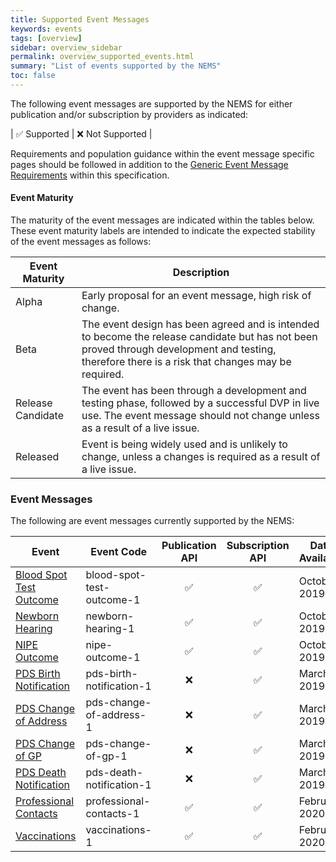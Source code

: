 ```yaml
---
title: Supported Event Messages
keywords: events
tags: [overview]
sidebar: overview_sidebar
permalink: overview_supported_events.html
summary: "List of events supported by the NEMS"
toc: false
---
```


The following event messages are supported by the NEMS for either publication and/or subscription by providers as indicated:

| &#9989; Supported | &#10060; Not Supported |

Requirements and population guidance within the event message specific pages should be followed in addition to the [Generic Event Message Requirements](explore_genreic_event_requirements.html) within this specification.

#### Event Maturity

The maturity of the event messages are indicated within the tables below. These event maturity labels are intended to indicate the expected stability of the event messages as follows:

| Event Maturity | Description |
| --- | --- |
| Alpha | Early proposal for an event message, high risk of change. |
| Beta | The event design has been agreed and is intended to become the release candidate but has not been proved through development and testing, therefore there is a risk that changes may be required. |
| Release Candidate | The event has been through a development and testing phase, followed by a successful DVP in live use. The event message should not change unless as a result of a live issue. |
| Released | Event is being widely used and is unlikely to change, unless a changes is required as a result of a live issue. |


### Event Messages

The following are event messages currently supported by the NEMS:

| Event | Event Code | Publication API | Subscription API | Date Available | Event Maturity |
|---|---|:---:|:---:|---|---|
| [Blood Spot Test Outcome](blood_spot_test_outcome_1.html) | blood-spot-test-outcome-1 | &#9989; | &#9989; | October 2019 | Release Candidate |
| [Newborn Hearing](newborn_hearing_1.html) | newborn-hearing-1 | &#9989; | &#9989; | October 2019 | Release Candidate |
| [NIPE Outcome](nipe_outcome_1.html) | nipe-outcome-1 | &#9989; | &#9989; | October 2019 | Release Candidate |
| [PDS Birth Notification](pds_birth_notification.html) | pds-birth-notification-1 | &#10060; | &#9989; | March 2019 | Release Candidate |
| [PDS Change of Address](pds_change_of_address.html) | pds-change-of-address-1 | &#10060; | &#9989; | March 2019 | Release Candidate |
| [PDS Change of GP](pds_change_of_gp.html) | pds-change-of-gp-1 | &#10060; | &#9989; | March 2019 | Release Candidate |
| [PDS Death Notification](pds_death_notification.html) | pds-death-notification-1 | &#10060; | &#9989; | March 2019 | Release Candidate |
| [Professional Contacts](professional_contacts_1.html) | professional-contacts-1 | &#9989; | &#9989; | February 2020 | Beta |
| [Vaccinations](vaccinations_1.html) | vaccinations-1 | &#9989; | &#9989; | February 2020 | Beta |
